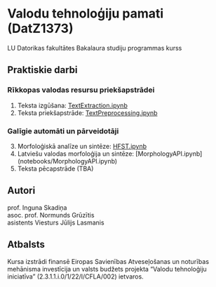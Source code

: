 # Valodu tehnoloģiju pamati (DatZ1373)

LU Datorikas fakultātes Bakalaura studiju programmas kurss

## Praktiskie darbi

### Rīkkopas valodas resursu priekšapstrādei

1. Teksta izgūšana: [TextExtraction.ipynb](notebooks/TextExtraction.ipynb)
2. Teksta priekšapstrāde: [TextPreprocessing.ipynb](notebooks/TextPreprocessing.ipynb)

### Galīgie automāti un pārveidotāji

3. Morfoloģiskā analīze un sintēze: [HFST.ipynb](notebooks/hfst.ipynb)
4. Latviešu valodas morfoloģija un sintēze: [MorphologyAPI.ipynb] (notebooks/MorphologyAPI.ipynb)
5. Teksta pēcapstrāde (TBA)

## Autori

prof. Inguna Skadiņa\
asoc. prof. Normunds Grūzītis\
asistents Viesturs Jūlijs Lasmanis

## Atbalsts

Kursa izstrādi finansē Eiropas Savienības Atveseļošanas un noturības mehānisma investīcija un valsts budžets projekta “Valodu tehnoloģiju iniciatīva” (2.3.1.1.i.0/1/22/I/CFLA/002) ietvaros.
